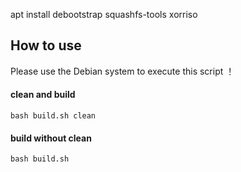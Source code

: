 apt install debootstrap squashfs-tools xorriso

## How to use

Please use the Debian system to execute this script ！

#### clean and build
```
bash build.sh clean 
```

####  build without clean
```
bash build.sh
```
